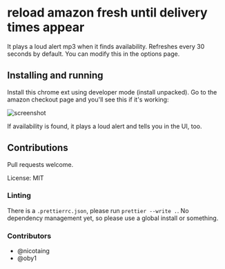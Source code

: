 # reload amazon fresh until delivery times appear

It plays a loud alert mp3 when it finds availability. Refreshes every 30 seconds by default.
You can modify this in the options page.

## Installing and running
Install this chrome ext using developer mode (install unpacked).
Go to the amazon checkout page and you'll see this if it's working:

![screenshot](https://github.com/lastquestion/reload-amazon-fresh-chrome-ext/raw/master/screenshot.png)

If availability is found, it plays a loud alert and tells you in the UI, too.

## Contributions

Pull requests welcome.

License: MIT

### Linting

There is a `.prettierrc.json`, please run `prettier --write .`. No dependency management yet,
so please use a global install or something.

### Contributors

- @nicotaing
- @oby1
